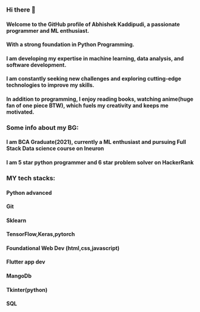 ### Hi there 👋

#### Welcome to the GitHub profile of Abhishek Kaddipudi, a passionate programmer and ML enthusiast. 
#### With a strong foundation in Python Programming. 
#### I am developing my expertise in machine learning, data analysis, and software development. 
#### I am constantly seeking new challenges and exploring cutting-edge technologies to improve my skills. 
#### In addition to programming, I enjoy reading books, watching anime(huge fan of one piece BTW), which fuels my creativity and keeps me motivated.

### Some info about my BG:
#### I am BCA Graduate(2021), currently a ML enthusiast and pursuing Full Stack Data science course on Ineuron
#### I am 5 star python programmer and 6 star problem solver on HackerRank

### MY tech stacks:

#### Python advanced
#### Git
#### Sklearn
#### TensorFlow,Keras,pytorch
#### Foundational Web Dev (html,css,javascript)
#### Flutter app dev
#### MangoDb 
#### Tkinter(python)
#### SQL




<!--
**Abhishekkaddipudi/Abhishekkaddipudi** is a ✨ _special_ ✨ repository because its `README.md` (this file) appears on your GitHub profile.

Here are some ideas to get you started:

- 🔭 I’m currently working on ...
- 🌱 I’m currently learning ...
- 👯 I’m looking to collaborate on ...
-
 I’m looking for help with ...
- 💬 Ask me about ...
- 📫 How to reach me: ...
- 😄 Pronouns: ...
- ⚡ Fun fact: ...
-->
